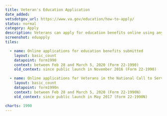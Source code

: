 ```yaml
---
title: Veteran's Education Application
date_added:
vetsdotgov_url: https://www.va.gov/education/how-to-apply/
status: normal
category: Apply
description: Veterans can apply for education benefits online using any mobile device
screenshot: eduapply
tiles:

  - name: Online applications for education benefits submitted
    layout: basic_count
    datapoint: form1990
    context: between Feb 28 and March 5, 2020 (Form 22-1990)
    old_context: since public launch in November 2016 (Form 22-1990)

  - name: Online applications for Veterans in the National Call to Service programs
    layout: basic_count
    datapoint: form1990n
    context: between Feb 28 and March 5, 2020 (Form 22-1990N)
    old_context: since public launch in May 2017 (Form 22-1990N)

charts: 1990
---
```

